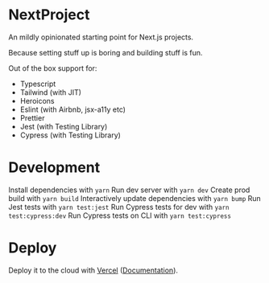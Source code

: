 # NextProject

An mildly opinionated starting point for Next.js projects.

Because setting stuff up is boring and building stuff is fun.

Out of the box support for:

-   Typescript
-   Tailwind (with JIT)
-   Heroicons
-   Eslint (with Airbnb, jsx-a11y etc)
-   Prettier
-   Jest (with Testing Library)
-   Cypress (with Testing Library)

# Development

Install dependencies with `yarn`
Run dev server with `yarn dev`
Create prod build with `yarn build`
Interactively update dependencies with `yarn bump`
Run Jest tests with `yarn test:jest`
Run Cypress tests for dev with `yarn test:cypress:dev`
Run Cypress tests on CLI with `yarn test:cypress`

# Deploy

Deploy it to the cloud with [Vercel](https://vercel.com/new?utm_source=github&utm_medium=readme&utm_campaign=next-example) ([Documentation](https://nextjs.org/docs/deployment)).
